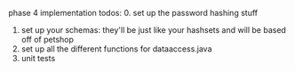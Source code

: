 phase 4 implementation todos:
0. set up the password hashing stuff
1. set up your schemas: they'll be just like your hashsets
and will be based off of petshop
2. set up all the different functions for dataaccess.java
3. unit tests